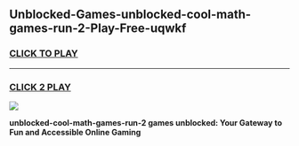 
## Unblocked-Games-unblocked-cool-math-games-run-2-Play-Free-uqwkf
<h3>
<a href="https://premium76.site?title=unblocked-cool-math-games-run-2&ref=09A">CLICK TO PLAY</a></h3>
<hr>

<h3>
<a href="https://premium76.site?title=unblocked-cool-math-games-run-2&ref=09A">CLICK 2 PLAY</a>
  
</h3>

<a href="https://premium76.site?title=unblocked-cool-math-games-run-2&ref=09A"><img src="https://clearcache.store/games.png"></a>


**unblocked-cool-math-games-run-2 games unblocked: Your Gateway to Fun and Accessible Online Gaming**
